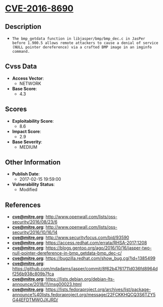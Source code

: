 
# [CVE-2016-8690](http://www.openwall.com/lists/oss-security/2016/08/23/6)

## Description

- `The bmp_getdata function in libjasper/bmp/bmp_dec.c in JasPer before 1.900.5 allows remote attackers to cause a denial of service (NULL pointer dereference) via a crafted BMP image in an imginfo command.`

## Cvss Data

- **Access Vector**:
  - NETWORK
- **Base Score**:
  - 4.3

## Scores

- **Exploitability Score**:
  - 8.6
- **Impact Score**:
  - 2.9
- **Base Severity**:
  - MEDIUM

## Other Information

- **Publish Date**:
  - 2017-02-15 19:59:00
- **Vulnerability Status**:
  - Modified

## References

- **cve@mitre.org**: http://www.openwall.com/lists/oss-security/2016/08/23/6
- **cve@mitre.org**: http://www.openwall.com/lists/oss-security/2016/10/16/14
- **cve@mitre.org**: http://www.securityfocus.com/bid/93590
- **cve@mitre.org**: https://access.redhat.com/errata/RHSA-2017:1208
- **cve@mitre.org**: https://blogs.gentoo.org/ago/2016/10/16/jasper-two-null-pointer-dereference-in-bmp_getdata-bmp_dec-c/
- **cve@mitre.org**: https://bugzilla.redhat.com/show_bug.cgi?id=1385499
- **cve@mitre.org**: https://github.com/mdadams/jasper/commit/8f62b4761711d036fd8964df256b938c809b7fca
- **cve@mitre.org**: https://lists.debian.org/debian-lts-announce/2018/11/msg00023.html
- **cve@mitre.org**: https://lists.fedoraproject.org/archives/list/package-announce%40lists.fedoraproject.org/message/22FCKKHQCQ3S6TZY5G44EFDTMWOJXJRD/
